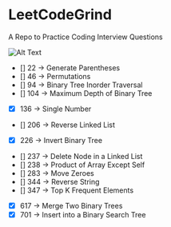 # LeetCodeGrind

A Repo to Practice Coding Interview Questions

![Alt Text](https://media.giphy.com/media/rWY9ySfjytitq/giphy.gif)


* [] 22 -> Generate Parentheses
* [] 46 -> Permutations
* [] 94 -> Binary Tree Inorder Traversal
* [] 104 -> Maximum Depth of Binary Tree
* [x] 136 -> Single Number
* [] 206 -> Reverse Linked List
* [x] 226 -> Invert Binary Tree
* [] 237 -> Delete Node in a Linked List
* [] 238 -> Product of Array Except Self
* [] 283 -> Move Zeroes
* [] 344 -> Reverse String
* [] 347 -> Top K Frequent Elements
* [x] 617 -> Merge Two Binary Trees
* [x] 701 -> Insert into a Binary Search Tree